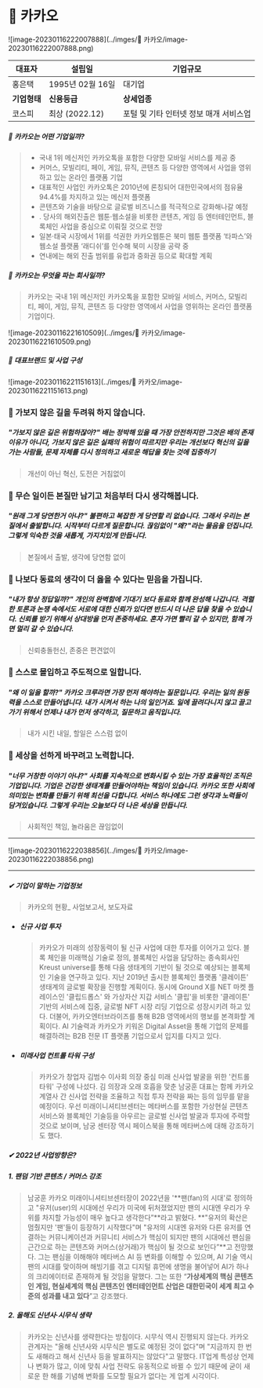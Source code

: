 # 🤔 카카오 

![image-20230116222007888](../imges/🤔 카카오/image-20230116222007888.png)



| 대표자       | 설립일           | 기업규모                               |
| ------------ | ---------------- | -------------------------------------- |
| 홍은택       | 1995년 02월 16일 | 대기업                                 |
| **기업형태** | **신용등급**     | **상세업종**                           |
| 코스피       | 최상  (2022.12)  | 포털 및 기타 인터넷 정보 매개 서비스업 |

##### 🔎 카카오는 어떤 기업일까?

> *  국내 1위 메신저인 카카오톡을 포함한 다양한 모바일 서비스를 제공 중
> * 커머스, 모빌리티, 페이, 게임, 뮤직, 콘텐츠 등 다양한 영역에서 사업을 영위하고 있는 온라인 플랫폼 기업
> * 대표적인 사업인 카카오톡은 2010년에 론칭되어 대한민국에서의 점유율 94.4%를 차지하고 있는 메신저 플랫폼
> * 콘텐츠와 기술을 바탕으로 글로벌 비즈니스를 적극적으로 강화해나갈 예정
> * . 당사의 해외진출은 웹툰·웹소설을 비롯한 콘텐츠, 게임 등 엔터테인먼트, 블록체인 사업을 중심으로 이뤄질 것으로 전망
> * 일본·태국 시장에서 1위를 석권한 카카오웹툰은 북미 웹툰 플랫폼 ‘타파스’와 웹소설 플랫폼 ‘래디쉬’를 인수해 북미 시장을 공략 중
> * 연내에는 해외 진출 범위를 유럽과 중화권 등으로 확대할 계획



##### 🔎 카카오는 무엇을 파는 회사일까?

> 카카오는 국내 1위 메신저인 카카오톡을 포함한 모바일 서비스, 커머스, 모빌리티, 페이, 게임, 뮤직, 콘텐츠 등 다양한 영역에서 사업을 영위하는 온라인 플랫폼 기업이다.

![image-20230116221610509](../imges/🤔 카카오/image-20230116221610509.png)



##### 🌱 대표브랜드 및 사업 구성

![image-20230116221151613](../imges/🤔 카카오/image-20230116221151613.png)



### 🥕 가보지 않은 길을 두려워 하지 않습니다. 

##### "가보지 않은 길은 위험하잖아?" 배는 정박해 있을 때 가장 안전하지만 그것은 배의 존재 이유가 아니다, 가보지 않은 길은 실패의 위험이 따르지만 우리는 개선보다 혁신의 길을 가는 사람들, 문제 자체를 다시 정의하고 새로운 해답을 찾는 것에 집중하기

> 개선이 아닌 혁신, 도전은 거침없이 

### 🥕 무슨 일이든 본질만 남기고 처음부터 다시 생각해봅니다. 

##### "원래 그게 당연한거 아냐?" 불편하고 복잡한 게 당연할 리 없습니다. 그래서 우리는 본질에서 출발합니다. 시작부터 다르게 질문합니다. 끊임없이 "왜?"라는 물음을 던집니다. 그렇게 익숙한 것을 새롭게, 가지치있게 만듭니다. 

> 본질에서 출발, 생각에 당연함 없이 

### 🥕 나보다 동료의 생각이 더 옳을 수 있다는 믿음을 가집니다. 

##### "내가 항상 정답일까?" 개인의 완벽함에 기대기 보다 동료와 함께 완성해 나갑니다. 격렬한 토론과 논쟁 속에서도 서로에 대한 신뢰가 있다면 반드시 더 나은 답을 찾을 수 있습니다. 신뢰를 받기 위해서 상대방을 먼저 존중하세요. 혼자 가면 빨리 갈 수 있지만, 함께 가면 멀리 갈 수 있습니다. 

> 신뢰충돌헌신, 존중은 편견없이 

### 🥕 스스로 몰입하고 주도적으로 일합니다. 

##### "왜 이 일을 할까?" 카카오 크루라면 가장 먼저 해야하는 질문입니다. 우리는 일의 원동력을 스스로 만들어냅니다. 내가 시켜서 하는 나의 일인거죠. 일에 끌려다니지 않고 끌고 가기 위해서 언제나 내가 먼저 생각하고, 질문하고 움직입니다. 

> 내가 시킨 내일, 할일은 스스럼 없이 

### 🥕 세상을 선하게 바꾸려고 노력합니다. 

##### "너무 거창한 이야기 아냐?" 사회를 지속적으로 변화시킬 수 있는 가장 효율적인 조직은 기업입니다. 기업은 건강한 생태계를 만들어야하는 책임이 있습니다. 카카오 또한 사회에 의미있는 변화를 만들기 위해 최선을 다합니다. 서비스 하나에도 그런 생각과 노력들이 담겨있습니다. 그렇게 우리는 오늘보다 더 나은 세상을 만듭니다. 

> 사회적인 책임, 놀라움은 끊임없이



---



![image-20230116222038856](../imges/🤔 카카오/image-20230116222038856.png)



---



##### ✔ 기업이 말하는 기업정보 

> 카카오의 현황_ 사업보고서, 보도자료 

* ##### 신규 사업 투자 

  > 카카오가 미래의 성장동력이 될 신규 사업에 대한 투자를 이어가고 있다. 블록 체인을 미래핵심 기술로 정의, 블록체인 사업을 담당하는 종속회사인 Kreust universe를 통해 다음 생태계의 기반이 될 것으로 예상되는 블록체인 기술을 연구하고 있다. 지난 2019년 출시한 블록체인 플랫폼 '클레이튼' 생태계의 글로벌 확장을 진행할 계획이다. 동시에 Ground X를 NET 마켓 플레이스인 '클립드롭스' 와 가상자산 지갑 서비스 '클립'을 비롯한 '클레이튼' 기반의 서비스에 집중, 글로벌 NFT 시장 리딩 기업으로 성장시키려 하고 있다. 더불어, 카카오엔터브라이즈를 통해 B2B 영역에서의 행보를 본격화할 계획이다. AI 기술력과 카카오가 키워온 Digital Asset을 통해 기업의 문제를 해결하려는 B2B 전문 IT 플랫폼 기업으로서 입지를 다지고 있다. 

* ##### 미래사업 컨트롤 타워 구성 

  > 카카오가 창업자 김범수 이사회 의장 중심 미래 신사업 발굴을 위한 '컨트롤타워' 구성에 나섰다. 김 의장과 오래 호흡을 맞춘 남궁훈 대표는 함께 카카오 계열사 간 신사업 전략을 조율하고 직접 투자 전략을 짜는 등의 임무를 맡을 예정이다. 우선 미래이니셔티브센터는 메타버스를 포함한 가상현실 콘텐츠 서비스와 블록체인 기술등을 아우르는 글로벌 신사업 발굴과 투자에 주력할 것으로 보이며, 남궁 센터장 역시 페이스북을 통해 메타버스에 대해 강조하기도 했다. 





##### ✔  2022년 사업방향은?

##### 1. 팬덤 기반 콘텐츠 / 커머스 강조 

> 남궁훈 카카오 미래이니셔티브센터장이 2022년을 '**팬(fan)의 시대'로 정의하고 "유저(user)의 시대에선 우리가 미국에  뒤처졌었지만 팬의 시대엔 우리가 우위를 차지할 가능성이 매우 높다고 생각한다”**라고 밝혔다. **"유저의 확산은 멈췄지만 '팬'들이  등장하기 시작했다"며 "유저의 시대엔 유저와 다른 유저를 연결하는 커뮤니케이션과 커뮤니티 서비스가 핵심이 되지만 팬의 시대에선  팬심을 근간으로 하는 콘텐츠와 커머스(상거래)가 핵심이 될 것으로 보인다”**고 전망했다. 그는 팬심을 이해해야 메타버스 AI 등  변화를 이해할 수 있으며, AI 기술 역시 팬의 시대를 맞이하며 해빙기를 겪고 디지털 휴먼에 생명을 불어넣어 AI가 하나의  크리에이터로 존재하게 될 것임을 말했다. 그는 또한 “**가상세계의 핵심 콘텐츠인 게임, 현실세계의 핵심 콘텐츠인 엔터테인먼트 산업은 대한민국이 세계 최고 수준의 성과를 내고 있다**”고 강조했다.

##### 2. 올해도 신년사·시무식 생략

> 카카오는 신년사를 생략한다는 방침이다. 시무식 역시 진행되지 않는다. 카카오 관계자는 "올해 신년사와 시무식은 별도로 예정된 것이 없다"며 "지금까지 한 번도 새해라고 해서 신년사 등을 발표하지는 않았다"고 말했다. IT업계 특성상 언제나 변화가 많고, 이에 맞춰 사업 전략도 유동적으로 바뀔 수 있기 때문에 굳이 새로운 한 해를 기념해 변화를 도모할 필요가 없다는 게 업계 시각이다.

